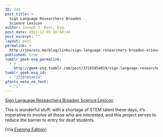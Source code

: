 ```yaml
---
ID: 349
post_title: >
  Sign Language Researchers Broaden
  Science Lexicon
author: Joseph J. Ross, Esq.
post_date: 2012-12-05 16:40:44
post_excerpt: ""
layout: post
permalink: >
  http://joeross.me/blog/links/sign-language-researchers-broaden-science-lexicon/
published: true
tumblr_geek-esq_permalink:
  - >
    http://geek-esq.tumblr.com/post/37265854019/sign-language-researchers-broaden-science-lexicon
tumblr_geek-esq_id:
  - "37265854019"
gfonts_meta_no_font:
  - "1"
---
```

<a href='http://www.nytimes.com/2012/12/04/science/sign-language-researchers-broaden-science-lexicon.html?ref=science&amp;_r=1&amp;pagewanted=all&amp;'>Sign Language Researchers Broaden Science Lexicon</a><div class="link_description"><p>This is wonderful stuff: with a shortage of STEM talent these days, it&#8217;s imperative to involve all those who are interested, and this project serves to reduce the barrier to entry for deaf students.</p>

<p>(Via <a href="http://evening-edition.com/2012/12/04/december-4-2012-pac/" target="_blank"><em>Evening Edition</em></a>)</p></div>